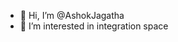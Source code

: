 - 👋 Hi, I’m @AshokJagatha
- 👀 I’m interested in integration space 

<!---
AshokJagatha/AshokJagatha is a ✨ special ✨ repository because its `README.md` (this file) appears on your GitHub profile.
You can click the Preview link to take a look at your changes.
--->
